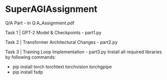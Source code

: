 # SuperAGIAssignment

Q/A Part - in Q:A_Assignment.pdf

Task 1 | GPT-2 Model & Checkpoints - part1.py

Task 2 | Transformer Architectural Changes - part2.py

Task 3 | Training Loop Implementation - part3.py
Install all required libraries by following commands:
- pip install torch torchtext torchvision torchgpipe
- pip install fsdp




